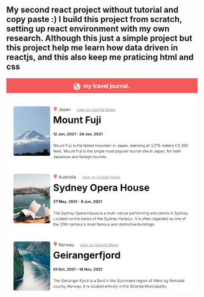 My second react project without tutorial and copy paste :)
I build this project from scratch, setting up react environment with my own research.
Although this just a simple project but this project help me learn how data driven in reactjs, and this also keep me praticing html and css 
------------------------------------------------------------------------------------
![ScreenShot](./src/assets/screenshot.png)
